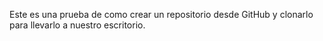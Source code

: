 Este es una prueba de como crear un repositorio desde GitHub y clonarlo para llevarlo a nuestro escritorio.
